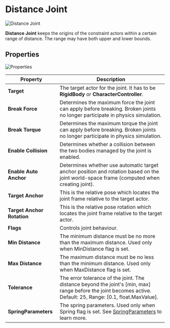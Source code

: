 # Distance Joint

![Distance Joint](media/distance-joint.gif)

**Distance Joint** keeps the origins of the constraint actors within a certain range of distance. The range may have both upper and lower bounds.

## Properties

![Properties](media/distance-joint-properties.jpg)

| Property | Description |
|--------|--------|
| **Target** | The target actor for the joint. It has to be **RigidBody** or **CharacterController**. |
| **Break Force** | Determines the maximum force the joint can apply before breaking. Broken joints no longer participate in physics simulation. |
| **Break Torque** | Determines the maximum torque the joint can apply before breaking. Broken joints no longer participate in physics simulation. |
| **Enable Collision** | Determines whether a collision between the two bodies managed by the joint is enabled. |
| **Enable Auto Anchor** | Determines whether use automatic target anchor position and rotation based on the joint world-space frame (computed when creating joint). |
| **Target Anchor** | This is the relative pose which locates the joint frame relative to the target actor. |
| **Target Anchor Rotation** | This is the relative pose rotation which locates the joint frame relative to the target actor. |
| **Flags** | Controls joint behaviour. |
| **Min Distance** | The minimum distance must be no more than the maximum distance. Used only when MinDistance flag is set. |
| **Max Distance** | The maximum distance must be no less than the minimum distance. Used only when MaxDistance flag is set. |
| **Tolerance** | The error tolerance of the joint. The distance beyond the joint's [min, max] range before the joint becomes active. Default: 25, Range: [0.1, float.MaxValue]. |
| **SpringParameters** | The spring parameters. Used only when Spring flag is set. See [SpringParameters](https://docs.flaxengine.com/api/FlaxEngine.SpringParameters.html) to learn more. |


